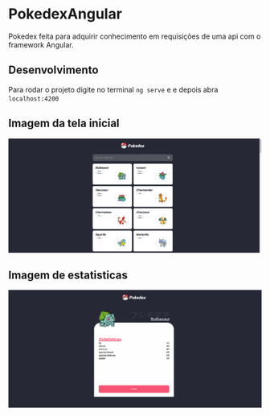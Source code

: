# PokedexAngular

Pokedex feita para adquirir conhecimento em requisições de uma api com o framework Angular.

## Desenvolvimento

Para rodar o projeto digite no terminal `ng serve` e e depois abra `localhost:4200`

## Imagem da tela inicial

<img src="./src/assets/readme/telaInicial.png">

## Imagem de estatisticas

<img src="./src/assets/readme/estatisticas.png">
